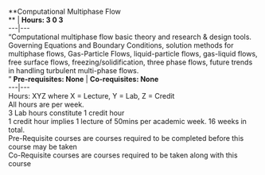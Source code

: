 **Computational Multiphase Flow  
** | **Hours: 3 0 3**  
---|---  
“Computational multiphase flow basic theory and research & design tools. Governing Equations and Boundary Conditions, solution methods for multiphase flows, Gas-Particle Flows, liquid-particle flows, gas-liquid flows, free surface flows, freezing/solidification, three phase flows, future trends in handling turbulent multi-phase flows.  
” 
**Pre-requisites: None** | **Co-requisites: None**  
---|---  
Hours: XYZ where X = Lecture, Y = Lab, Z = Credit  
All hours are per week.  
3 Lab hours constitute 1 credit hour  
1 credit hour implies 1 lecture of 50mins per academic week. 16 weeks in total.  
Pre-Requisite courses are courses required to be completed before this course may be taken  
Co-Requisite courses are courses required to be taken along with this course
